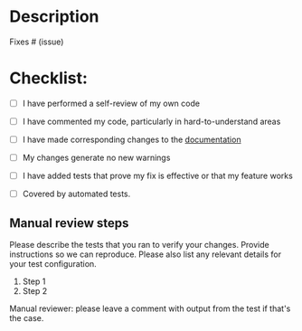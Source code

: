 # Description
<!-- Please include a summary of the change and which issue is fixed. Please also include relevant motivation and context. List any dependencies that are required for this change. -->

Fixes # (issue)

# Checklist:

- [ ] I have performed a self-review of my own code
- [ ] I have commented my code, particularly in hard-to-understand areas
- [ ] I have made corresponding changes to the [documentation](https://docs.avohq.io)
- [ ] My changes generate no new warnings
- [ ] I have added tests that prove my fix is effective or that my feature works
- [ ] Covered by automated tests.


## Manual review steps

Please describe the tests that you ran to verify your changes. Provide instructions so we can reproduce. Please also list any relevant details for your test configuration.

1. Step 1
1. Step 2

Manual reviewer: please leave a comment with output from the test if that's the case.
